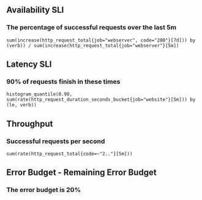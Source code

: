 ## Availability SLI
### The percentage of successful requests over the last 5m

`sum(increase(http_request_total{job="webserver", code="200"}[7d])) by (verb)) / sum(increase(http_request_total{job="webserver"}[5m])`

## Latency SLI
### 90% of requests finish in these times

`histogram_quantile(0.90, sum(rate(http_request_duration_seconds_bucket{job="website"}[5m])) by (le, verb))`

## Throughput
### Successful requests per second

`sum(rate(http_request_total{code=~"2.."}[5m]))`

## Error Budget - Remaining Error Budget
### The error budget is 20%

